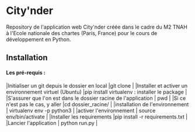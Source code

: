 # City'nder
Repository de l'application web City'nder créée dans le cadre du M2 TNAH à l'Ecole nationale des chartes (Paris, France) pour le cours de développement en Python. 

## Installation 
#### Les pré-requis : 
|Initialiser un git depuis le dossier en local                 |git clone |
|Installer et activer un environnement virtuel (Ubuntu)        |pip install virtualenv : installer le package |
|S'assurer que l'on est dans le dossier racine de l'application | pwd |
|Si ce n'est pas le cas, y aller                                |cd dossier_racine/ |
|installation de l'environnement                                | virtualenv env -p python3 |
|activer l'environnement                                        | source env/bin/activate |
|Installer les requirements                                     |pip install -r requirements.txt |
|Lancier l'application                                          | python run.py |

